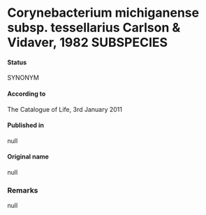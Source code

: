 # Corynebacterium michiganense subsp. tessellarius Carlson & Vidaver, 1982 SUBSPECIES

#### Status
SYNONYM

#### According to
The Catalogue of Life, 3rd January 2011

#### Published in
null

#### Original name
null

### Remarks
null